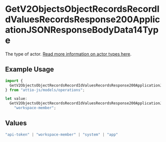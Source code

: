# GetV2ObjectsObjectRecordsRecordIdValuesRecordsResponse200ApplicationJSONResponseBodyData14Type

The type of actor. [Read more information on actor types here](/docs/actors).

## Example Usage

```typescript
import {
  GetV2ObjectsObjectRecordsRecordIdValuesRecordsResponse200ApplicationJSONResponseBodyData14Type,
} from "attio-js/models/operations";

let value:
  GetV2ObjectsObjectRecordsRecordIdValuesRecordsResponse200ApplicationJSONResponseBodyData14Type =
    "workspace-member";
```

## Values

```typescript
"api-token" | "workspace-member" | "system" | "app"
```